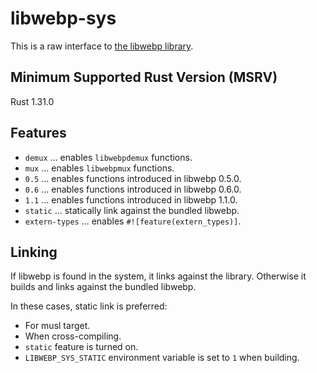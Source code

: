 # libwebp-sys

This is a raw interface to [the libwebp library](https://developers.google.com/speed/webp/download).

## Minimum Supported Rust Version (MSRV)

Rust 1.31.0

## Features

- `demux` ... enables `libwebpdemux` functions.
- `mux` ... enables `libwebpmux` functions.
- `0.5` ... enables functions introduced in libwebp 0.5.0.
- `0.6` ... enables functions introduced in libwebp 0.6.0.
- `1.1` ... enables functions introduced in libwebp 1.1.0.
- `static` ... statically link against the bundled libwebp.
- `extern-types` ... enables `#![feature(extern_types)]`.

## Linking

If libwebp is found in the system, it links against the library.
Otherwise it builds and links against the bundled libwebp.

In these cases, static link is preferred:

- For musl target.
- When cross-compiling.
- `static` feature is turned on.
- `LIBWEBP_SYS_STATIC` environment variable is set to `1` when building.
